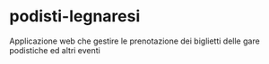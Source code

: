 # podisti-legnaresi
Applicazione web che gestire le prenotazione dei biglietti delle gare podistiche ed altri eventi

